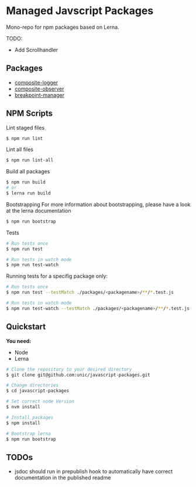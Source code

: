 # Managed Javscript Packages
Mono-repo for npm packages based on Lerna.

TODO:
* Add Scrollhandler

## Packages

- [composite-logger](packages/composite-logger)
- [composite-observer](packages/composite-observer)
- [breakpoint-manager](packages/breakpoint-manager)

## NPM Scripts

Lint staged files
```bash
$ npm run lint
```

Lint all files
```bash
$ npm run lint-all
```

Build all packages
```bash
$ npm run build
# or
$ lerna run build
```

Bootstrapping
For more information about bootstrapping, please have a look at the lerna documentation
```bash
$ npm run bootstrap
```

Tests
```bash
# Run tests once
$ npm run test

# Run tests in watch mode
$ npm run test-watch
```

Running tests for a specifig package only: 
```bash
# Run tests once
$ npm run test --testMatch ./packages/<packagename>/**/*.test.js

# Run tests in watch mode
$ npm run test-watch --testMatch ./packages/<packagename>/**/*.test.js
```

## Quickstart

**You need:**
- Node
- Lerna

```bash
# Clone the repository to your desired directory
$ git clone git@github.com:unic/javascript-packages.git

# Change directories
$ cd javascript-packages

# Set correct node Version
$ nvm install

# Install packages
$ npm install

# Bootstrap lerna
$ npm run bootstrap
```

## TODOs

* jsdoc should run in prepublish hook to automatically have correct documentation in the published readme
